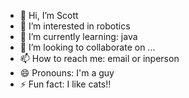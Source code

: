 - 👋 Hi, I’m Scott
- 👀 I’m interested in robotics
- 🌱 I’m currently learning: java
- 💞️ I’m looking to collaborate on ...
- 📫 How to reach me: email or inperson
- 😄 Pronouns: I'm a guy
- ⚡ Fun fact: I like cats!!

<!---
meows-2020/meows-2020 is a ✨ special ✨ repository because its `README.md` (this file) appears on your GitHub profile.
You can click the Preview link to take a look at your changes.
--->
